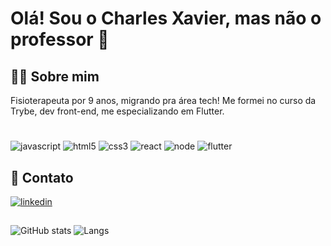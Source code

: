 
# Olá! Sou o Charles Xavier, mas não o professor 😬


## 👨‍💻 Sobre mim
Fisioterapeuta por 9 anos, migrando pra área tech! Me formei no curso da Trybe, dev front-end, me especializando em Flutter.


#

![javascript](https://img.shields.io/badge/JavaScript-F7DF1E.svg?style=for-the-badge&logo=JavaScript&logoColor=black) 
![html5](https://img.shields.io/badge/HTML5-E34F26?style=for-the-badge&logo=html5&logoColor=white) 
![css3](https://img.shields.io/badge/CSS3-1572B6?style=for-the-badge&logo=css3&logoColor=white) 
![react](https://img.shields.io/badge/React-20232A?style=for-the-badge&logo=react&logoColor=61DAFB) 
![node](https://img.shields.io/badge/Node%20js-339933?style=for-the-badge&logo=nodedotjs&logoColor=white) 
![flutter](https://img.shields.io/badge/Flutter-02569B?style=for-the-badge&logo=flutter&logoColor=white)

## 🔗 Contato

[![linkedin](https://img.shields.io/badge/LinkedIn-0077B5?style=for-the-badge&logo=linkedin&logoColor=white)](https://www.linkedin.com/in/charlesxaviersaldanha/)

## 

![GitHub stats](https://github-readme-stats.vercel.app/api?username=Charles-XavierS&show_icons=true&theme=blueberry&include_all_commits=true&count_private=true) 
 ![Langs](https://github-readme-stats.vercel.app/api/top-langs/?username=Charles-XavierS&layout=compact&langs_count=7&theme=blueberry)
